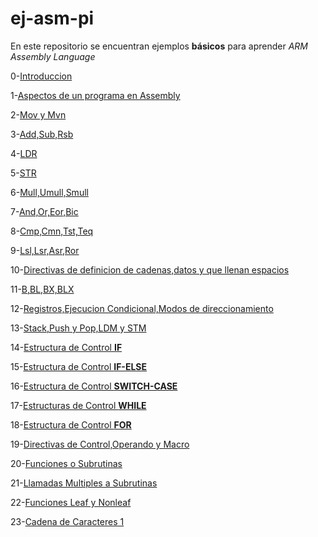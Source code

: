 # ej-asm-pi
En este repositorio se encuentran ejemplos **básicos** para aprender *ARM Assembly Language* 

0-[Introduccion](https://github.com/mativironi/ej-asm-pi/blob/master/Ejemplo1/0-Introduccion)

1-[Aspectos de un programa en Assembly](https://github.com/mativironi/ej-asm-pi/blob/master/Ejemplo1/1-Aspectos%20de%20un%20programa%20en%20Assembly.s)

2-[Mov y Mvn](https://github.com/mativironi/ej-asm-pi/blob/master/Ejemplo1/2-Mov%20y%20Mvn.s)

3-[Add,Sub,Rsb](https://github.com/mativironi/ej-asm-pi/blob/master/Ejemplo1/3-Add%2CSub%2CRsb.s)

4-[LDR](https://github.com/mativironi/ej-asm-pi/blob/master/Ejemplo1/4-LDR.s)

5-[STR](https://github.com/mativironi/ej-asm-pi/blob/master/Ejemplo1/5-STR.s)

6-[Mull,Umull,Smull](https://github.com/mativironi/ej-asm-pi/blob/master/Ejemplo1/6-Mull%2CUmull%2CSmull.s)

7-[And,Or,Eor,Bic](https://github.com/mativironi/ej-asm-pi/blob/master/Ejemplo1/7-And%2COr%2CEor%2CBic.s)

8-[Cmp,Cmn,Tst,Teq](https://github.com/mativironi/ej-asm-pi/blob/master/Ejemplo1/8-Cmp%2CCmn%2CTst%2CTeq.s)

9-[Lsl,Lsr,Asr,Ror](https://github.com/mativironi/ej-asm-pi/blob/master/Ejemplo1/9-Lsl%2CLsr%2CAsr%2CRor.s)

10-[Directivas de definicion de cadenas,datos y que llenan espacios](https://github.com/mativironi/ej-asm-pi/blob/master/Ejemplo2/0-Directivas%20de%20definicion%20de%20cadenas%2Cdatos%20y%20que%20llenan%20espacios.s)

11-[B,BL,BX,BLX](https://github.com/mativironi/ej-asm-pi/blob/master/Ejemplo2/1-B%2CBL%2CBX%2CBLX.s)

12-[Registros,Ejecucion Condicional,Modos de direccionamiento](https://github.com/mativironi/ej-asm-pi/blob/master/Ejemplo2/2-Registros%2CEjecucion%20Condicional%2CModos%20de%20direccionamiento.s)

13-[Stack,Push y Pop,LDM y STM](https://github.com/mativironi/ej-asm-pi/blob/master/Ejemplo2/3-Stack%2CPush%20y%20Pop%2CLDM%20y%20STM.s)

14-[Estructura de Control **IF**](https://github.com/mativironi/ej-asm-pi/blob/master/Ejemplo2/4-Estructura%20de%20Control%20IF.s)

15-[Estructura de Control **IF-ELSE**](https://github.com/mativironi/ej-asm-pi/blob/master/Ejemplo2/5-Estructura%20de%20Control%20IF-ELSE.s)

16-[Estructura de Control **SWITCH-CASE**](https://github.com/mativironi/ej-asm-pi/blob/master/Ejemplo2/6-Estructura%20de%20Control%20SWITCH-CASE.s)

17-[Estructuras de Control **WHILE**](https://github.com/mativironi/ej-asm-pi/blob/master/Ejemplo2/7-Estructura%20de%20Control%20WHILE.s)

18-[Estructura de Control **FOR**](https://github.com/mativironi/ej-asm-pi/blob/master/Ejemplo2/8-Estructura%20de%20Control%20FOR.s)

19-[Directivas de Control,Operando y Macro](https://github.com/mativironi/ej-asm-pi/blob/master/Ejemplo2/9-Directivas%20de%20Control%2COperando%20y%20Macro.s)

20-[Funciones o Subrutinas](https://github.com/mativironi/ej-asm-pi/blob/master/Ejemplo3/0-Funciones%20o%20Subrutinas.s)

21-[Llamadas Multiples a Subrutinas](https://github.com/mativironi/ej-asm-pi/blob/master/Ejemplo3/1-Llamadas%20Multiples%20a%20Subrutinas.s)

22-[Funciones Leaf y Nonleaf](https://github.com/mativironi/ej-asm-pi/blob/master/Ejemplo3/2-Funciones%20Leaf%20y%20Nonleaf.s)

23-[Cadena de Caracteres 1](https://github.com/mativironi/ej-asm-pi/blob/master/Ejemplo3/3-Cadena%20de%20Caracteres%201.s)
